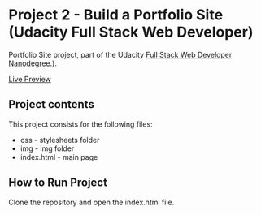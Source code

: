 # Project 2 - Build a Portfolio Site (Udacity Full Stack Web Developer)

Portfolio Site project, part of the Udacity [Full Stack Web Developer Nanodegree](https://in.udacity.com/course/full-stack-web-developer-nanodegree--nd004).).

[Live Preview](https://vmlellis.github.io/full-stack-portfolio/)

## Project contents

This project consists for the following files:

* css - stylesheets folder
* img - img folder
* index.html - main page

## How to Run Project

Clone the repository and open the index.html file.
